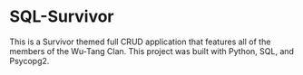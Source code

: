 # SQL-Survivor

This is a Survivor themed full CRUD application that features all of the members of the Wu-Tang Clan.
This project was built with Python, SQL, and Psycopg2.
